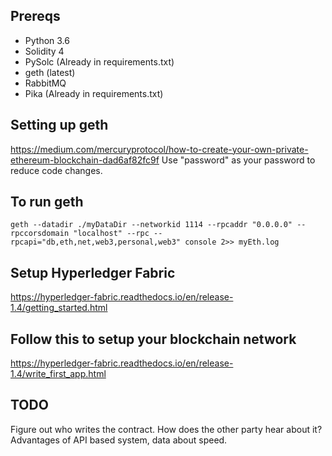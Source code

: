 ## Prereqs
- Python 3.6
- Solidity 4
- PySolc (Already in requirements.txt)
- geth (latest)
- RabbitMQ
- Pika (Already in requirements.txt)
## Setting up geth

https://medium.com/mercuryprotocol/how-to-create-your-own-private-ethereum-blockchain-dad6af82fc9f
Use "password" as your password to reduce code changes.

## To run geth
`geth --datadir ./myDataDir --networkid 1114 --rpcaddr "0.0.0.0" --rpccorsdomain "localhost" --rpc --rpcapi="db,eth,net,web3,personal,web3" console 2>> myEth.log`

## Setup Hyperledger Fabric 
https://hyperledger-fabric.readthedocs.io/en/release-1.4/getting_started.html

## Follow this to setup your blockchain network
https://hyperledger-fabric.readthedocs.io/en/release-1.4/write_first_app.html

## TODO
Figure out who writes the contract. How does the other party hear about it?
Advantages of API based system, data about speed.
